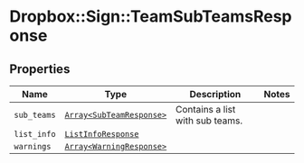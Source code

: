 # Dropbox::Sign::TeamSubTeamsResponse



## Properties

| Name | Type | Description | Notes |
| ---- | ---- | ----------- | ----- |
| `sub_teams` | [```Array<SubTeamResponse>```](SubTeamResponse.md) |  Contains a list with sub teams.  |  |
| `list_info` | [```ListInfoResponse```](ListInfoResponse.md) |    |  |
| `warnings` | [```Array<WarningResponse>```](WarningResponse.md) |    |  |


